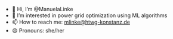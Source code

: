 - 👋 Hi, I’m @ManuelaLinke
- 👀 I’m interested in power grid optimization using ML algorithms
- 📫 How to reach me: mlinke@htwg-konstanz.de
- 😄 Pronouns: she/her

<!---
ManuelaLinke/ManuelaLinke is a ✨ special ✨ repository because its `README.md` (this file) appears on your GitHub profile.
You can click the Preview link to take a look at your changes.
--->
